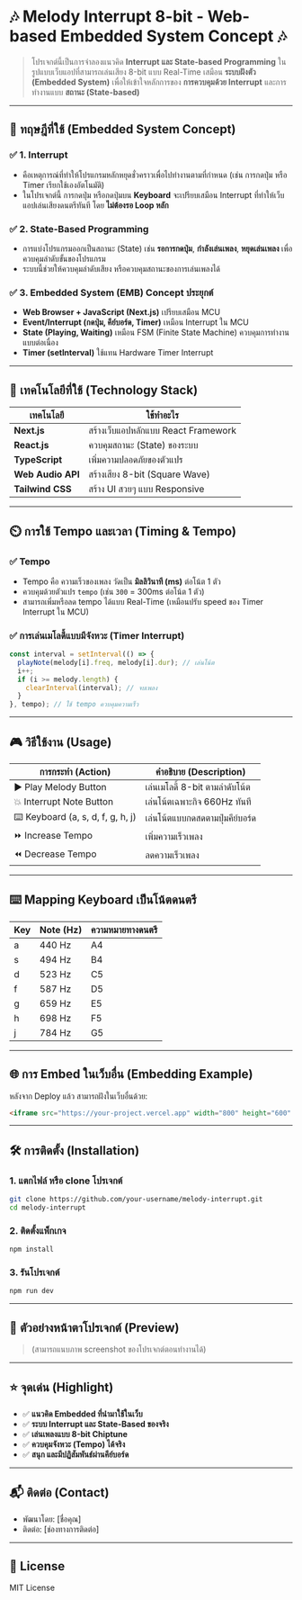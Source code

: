 # 🎶 Melody Interrupt 8-bit - Web-based Embedded System Concept 🎶

> โปรเจกต์นี้เป็นการจำลองแนวคิด **Interrupt และ State-based Programming** ในรูปแบบเว็บแอปที่สามารถเล่นเสียง 8-bit แบบ Real-Time เสมือน **ระบบฝังตัว (Embedded System)** เพื่อให้เข้าใจหลักการของ **การควบคุมด้วย Interrupt** และการทำงานแบบ **สถานะ (State-based)**

---

## 📜 ทฤษฎีที่ใช้ (Embedded System Concept)

### ✅ 1. **Interrupt**
- คือเหตุการณ์ที่ทำให้โปรแกรมหลักหยุดชั่วคราวเพื่อไปทำงานตามที่กำหนด (เช่น การกดปุ่ม หรือ Timer เรียกใช้เองอัตโนมัติ)
- ในโปรเจกต์นี้ การกดปุ่ม หรือกดปุ่มบน **Keyboard** จะเปรียบเสมือน Interrupt ที่ทำให้เว็บแอปเล่นเสียงดนตรีทันที โดย **ไม่ต้องรอ Loop หลัก**

### ✅ 2. **State-Based Programming**
- การแบ่งโปรแกรมออกเป็นสถานะ (State) เช่น **รอการกดปุ่ม**, **กำลังเล่นเพลง**, **หยุดเล่นเพลง** เพื่อควบคุมลำดับขั้นของโปรแกรม
- ระบบนี้ช่วยให้ควบคุมลำดับเสียง หรือควบคุมสถานะของการเล่นเพลงได้

### ✅ 3. **Embedded System (EMB) Concept ประยุกต์**
- **Web Browser + JavaScript (Next.js)** เปรียบเสมือน MCU
- **Event/Interrupt (กดปุ่ม, คีย์บอร์ด, Timer)** เหมือน Interrupt ใน MCU
- **State (Playing, Waiting)** เหมือน FSM (Finite State Machine) ควบคุมการทำงานแบบต่อเนื่อง
- **Timer (setInterval)** ใช้แทน Hardware Timer Interrupt

---

## 🚀 เทคโนโลยีที่ใช้ (Technology Stack)

| เทคโนโลยี          | ใช้ทำอะไร                                      |
|------------------|--------------------------------------------|
| **Next.js**       | สร้างเว็บแอปหลักแบบ React Framework         |
| **React.js**      | ควบคุมสถานะ (State) ของระบบ                  |
| **TypeScript**   | เพิ่มความปลอดภัยของตัวแปร                   |
| **Web Audio API** | สร้างเสียง 8-bit (Square Wave)               |
| **Tailwind CSS** | สร้าง UI สวยๆ แบบ Responsive                 |

---

## ⏲️ การใช้ Tempo และเวลา (Timing & Tempo)

### ✅ **Tempo**
- Tempo คือ ความเร็วของเพลง วัดเป็น **มิลลิวินาที (ms)** ต่อโน้ต 1 ตัว
- ควบคุมด้วยตัวแปร `tempo` (เช่น `300` = 300ms ต่อโน้ต 1 ตัว)
- สามารถเพิ่มหรือลด tempo ได้แบบ Real-Time (เหมือนปรับ speed ของ Timer Interrupt ใน MCU)

### ✅ **การเล่นเมโลดี้แบบมีจังหวะ (Timer Interrupt)**

```typescript
const interval = setInterval(() => {
  playNote(melody[i].freq, melody[i].dur); // เล่นโน้ต
  i++;
  if (i >= melody.length) {
    clearInterval(interval); // จบเพลง
  }
}, tempo); // ใช้ tempo ควบคุมความเร็ว
```

---

## 🎮 วิธีใช้งาน (Usage)

| การกระทำ (Action)                 | คำอธิบาย (Description)                   |
|---------------------------------|----------------------------------------|
| ▶️  Play Melody Button            | เล่นเมโลดี้ 8-bit ตามลำดับโน้ต         |
| 💥 Interrupt Note Button          | เล่นโน้ตเฉพาะกิจ 660Hz ทันที           |
| ⌨️  Keyboard (a, s, d, f, g, h, j) | เล่นโน้ตแบบกดสดตามปุ่มคีย์บอร์ด       |
| ⏩ Increase Tempo                 | เพิ่มความเร็วเพลง                      |
| ⏪ Decrease Tempo                 | ลดความเร็วเพลง                         |

---

## ⌨️ **Mapping Keyboard เป็นโน้ตดนตรี**

| Key | Note (Hz) | ความหมายทางดนตรี |
|-----|-----------|-----------------|
| a   | 440 Hz    | A4              |
| s   | 494 Hz    | B4              |
| d   | 523 Hz    | C5              |
| f   | 587 Hz    | D5              |
| g   | 659 Hz    | E5              |
| h   | 698 Hz    | F5              |
| j   | 784 Hz    | G5              |

---

## 🌐 การ Embed ในเว็บอื่น (Embedding Example)

หลังจาก Deploy แล้ว สามารถฝังในเว็บอื่นด้วย:

```html
<iframe src="https://your-project.vercel.app" width="800" height="600" style="border:none;"></iframe>
```

---

## 🛠️ การติดตั้ง (Installation)

### 1. แตกไฟล์ หรือ clone โปรเจกต์
```bash
git clone https://github.com/your-username/melody-interrupt.git
cd melody-interrupt
```

### 2. ติดตั้งแพ็กเกจ
```bash
npm install
```

### 3. รันโปรเจกต์
```bash
npm run dev
```

---

## 📸 ตัวอย่างหน้าตาโปรเจกต์ (Preview)
> (สามารถแนบภาพ screenshot ของโปรเจกต์ตอนทำงานได้)

---

## ⭐ จุดเด่น (Highlight)

- ✅ **แนวคิด Embedded ที่นำมาใช้ในเว็บ**
- ✅ **ระบบ Interrupt และ State-Based ของจริง**
- ✅ **เล่นเพลงแบบ 8-bit Chiptune**
- ✅ **ควบคุมจังหวะ (Tempo) ได้จริง**
- ✅ **สนุก และมีปฏิสัมพันธ์ผ่านคีย์บอร์ด**

---

## 📬 ติดต่อ (Contact)

- พัฒนาโดย: [ชื่อคุณ]
- ติดต่อ: [ช่องทางการติดต่อ]

---

## 📜 License

MIT License